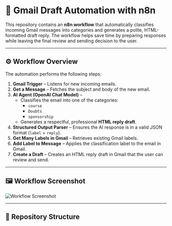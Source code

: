 # 📧 Gmail Draft Automation with n8n

This repository contains an **n8n workflow** that automatically classifies incoming Gmail messages into categories and generates a polite, HTML-formatted draft reply. The workflow helps save time by preparing responses while leaving the final review and sending decision to the user.

---

## ⚙️ Workflow Overview

The automation performs the following steps:

1. **Gmail Trigger** – Listens for new incoming emails.
2. **Get a Message** – Fetches the subject and body of the new email.
3. **AI Agent (OpenAI Chat Model)** –  
   - Classifies the email into one of the categories:  
     - `course`  
     - `Doubts`  
     - `sponsorship`  
   - Generates a respectful, professional **HTML reply draft**.
4. **Structured Output Parser** – Ensures the AI response is in a valid JSON format (`label` + `reply`).
5. **Get Many Labels in Gmail** – Retrieves existing Gmail labels.
6. **Add Label to Message** – Applies the classification label to the email in Gmail.
7. **Create a Draft** – Creates an HTML reply draft in Gmail that the user can review and send.

---

## 🖼️ Workflow Screenshot

![Workflow Screenshot](./workflows/screenshot.png)

---

## 📂 Repository Structure

